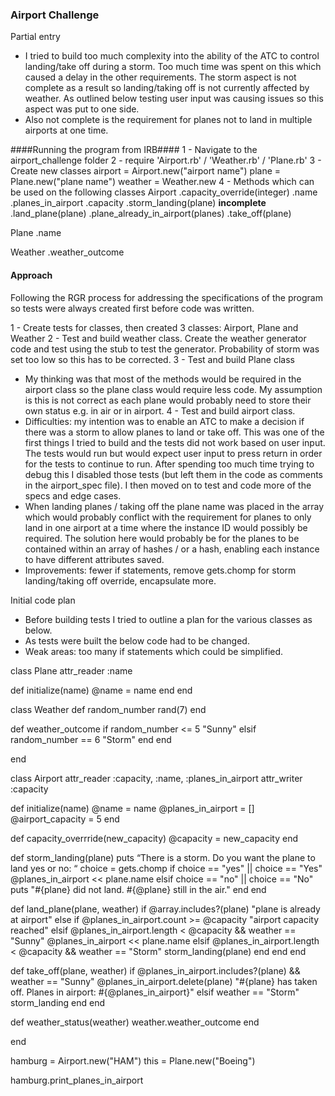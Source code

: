 ### Airport Challenge ###
Partial entry
- I tried to build too much complexity into the ability of the ATC to control landing/take off during a storm.  Too much time was spent on this which caused a delay in the other requirements.  The storm aspect is not complete as a result so landing/taking off is not currently affected by weather.  As outlined below testing user input was causing issues so this aspect was put to one side.
- Also not complete is the requirement for planes not to land in multiple airports at one time.  

####Running the program from IRB####
1 - Navigate to the airport_challenge folder
2 - require 'Airport.rb' / 'Weather.rb' / 'Plane.rb'
3 - Create new classes
    airport = Airport.new("airport name")
    plane = Plane.new("plane name")
    weather = Weather.new
4 - Methods which can be used on the following classes
Airport
.capacity_override(integer)
.name
.planes_in_airport
.capacity
.storm_landing(plane) **incomplete**
.land_plane(plane)
.plane_already_in_airport(planes)
.take_off(plane)

Plane
.name

Weather
.weather_outcome

#### Approach ####
Following the RGR process for addressing the specifications of the program so tests were always created first before code was written.  

1 - Create tests for classes, then created 3 classes: Airport, Plane and Weather
2 - Test and build weather class.  Create the weather generator code and test  using the stub to test the generator.  Probability of storm was set too low so this has to be corrected.
3 - Test and build Plane class
  - My thinking was that most of the methods would be required in the airport class so the plane class would require less code. My assumption is this is not correct as each plane would probably need to store their own status e.g. in air or in airport.
4 -  Test and build airport class.  
  - Difficulties: my intention was to enable an ATC to make a decision if there was a storm to allow planes to land or take off.  This was one of the first things I tried to build and the tests did not work based on user input.  The tests would run but would expect user input to press return in order for the tests to continue to run.  After spending too much time trying to debug this I disabled those tests (but left them in the code as comments in the airport_spec file).  I then moved on to test and code more of the specs and edge cases.  
  - When landing planes / taking off the plane name was placed in the array which would probably conflict with the requirement for planes to only land in one airport at a time where the instance ID would possibly be required.  The solution here would probably be for the planes to be contained within an array of hashes / or a hash, enabling each instance to have different attributes saved.    
  - Improvements: fewer if statements, remove gets.chomp for storm landing/taking off override, encapsulate more.  

Initial code plan
- Before building tests I tried to outline a plan for the various classes as below.  
- As tests were built the below code had to be changed.
- Weak areas: too many if statements which could be simplified.  

class Plane
  attr_reader :name

  def initialize(name)
    @name = name
  end
end

class Weather
  def random_number
    rand(7)
  end

  def weather_outcome
    if random_number <= 5
      "Sunny"
    elsif random_number == 6
      "Storm"
    end
  end

end

class Airport
  attr_reader :capacity, :name, :planes_in_airport
  attr_writer :capacity

  def initialize(name)
    @name = name
    @planes_in_airport = []
    @airport_capacity = 5
  end

  def capacity_overrride(new_capacity)
    @capacity = new_capacity
  end

  def storm_landing(plane)
    puts “There is a storm. Do you want the plane to land yes or no: “
    choice = gets.chomp
    if choice == "yes" || choice == "Yes"
      @planes_in_airport << plane.name
    elsif choice == "no" || choice == "No"
      puts "#{plane} did not land. #{@plane} still in the air."
    end
  end

  def land_plane(plane, weather)
    if @array.includes?(plane)
      "plane is already at airport"
    else
      if @planes_in_airport.count >= @capacity
        "airport capacity reached"
      elsif @planes_in_airport.length < @capacity && weather == "Sunny"
        @planes_in_airport << plane.name
      elsif @planes_in_airport.length < @capacity && weather ==     "Storm"
        storm_landing(plane)
      end
    end
  end

  def take_off(plane, weather)
    if @planes_in_airport.includes?(plane) && weather == "Sunny"
      @planes_in_airport.delete(plane)
      "#{plane} has taken off.  Planes in airport: #{@planes_in_airport}"
    elsif weather == "Storm"
      storm_landing
    end
  end

 def weather_status(weather)
   weather.weather_outcome
 end

end

hamburg = Airport.new("HAM")
this = Plane.new("Boeing")

hamburg.print_planes_in_airport
